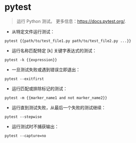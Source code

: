 # pytest

> 运行 Python 测试。
> 更多信息：<https://docs.pytest.org/>.

- 从特定文件运行测试：

`pytest {{path/to/test_file1.py path/to/test_file2.py ...}}`

- 运行名称匹配特定 [k] 关键字表达式的测试：

`pytest -k {{expression}}`

- 一旦测试失败或遇到错误立即退出：

`pytest --exitfirst`

- 运行匹配或排除标记的测试：

`pytest -m {{marker_name1 and not marker_name2}}`

- 运行直到测试失败，从最后一个失败的测试继续：

`pytest --stepwise`

- 运行测试时不捕获输出：

`pytest --capture=no`